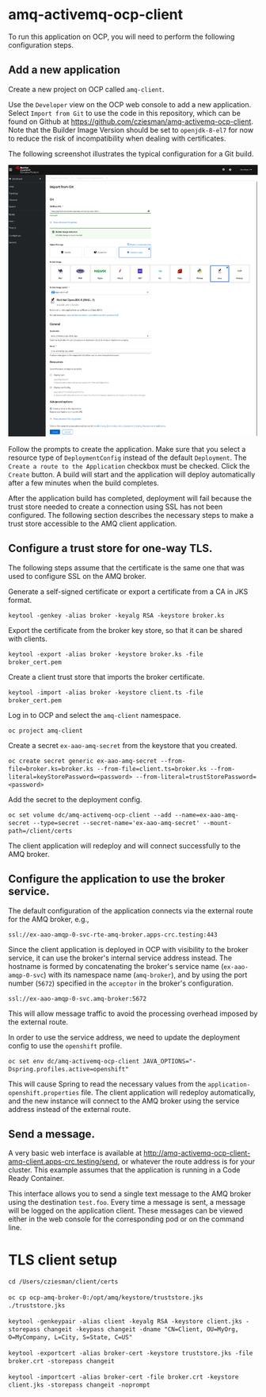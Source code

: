 # amq-activemq-ocp-client

To run this application on OCP, you will need to perform the following configuration steps.

## Add a new application

Create a new project on OCP called `amq-client`.

Use the `Developer` view on the OCP web console to add a new application. Select `Import from Git` to use the
code in this repository, which can be found on Github at https://github.com/cziesman/amq-activemq-ocp-client.
Note that the Builder Image Version should be set to `openjdk-8-el7` for now to reduce the risk of
incompatibility when dealing with certificates.

The following screenshot illustrates the typical configuration for a Git build. 

![title](images/dev-import-from-git.png)

Follow the prompts to create the application. Make sure that you select a resource type of 
`DeploymentConfig` instead of the default `Deployment`. The `Create a route to the Application` checkbox
must be checked. Click the `Create` button. A build will start and the application will deploy automatically
after a few minutes when the build completes.

After the application build has completed, deployment will fail because the trust store needed to create a
connection using SSL has not been configured. The following section describes the necessary steps to make a
trust store accessible to the AMQ client application.

## Configure a trust store for one-way TLS.

The following steps assume that the certificate is the same one that was used to configure SSL on the 
AMQ broker.

Generate a self-signed certificate or export a certificate from a CA in JKS format.

    keytool -genkey -alias broker -keyalg RSA -keystore broker.ks

Export the certificate from the broker key store, so that it can be shared with clients.

    keytool -export -alias broker -keystore broker.ks -file broker_cert.pem

Create a client trust store that imports the broker certificate.

    keytool -import -alias broker -keystore client.ts -file broker_cert.pem


Log in to OCP and select the `amq-client` namespace.

    oc project amq-client

Create a secret `ex-aao-amq-secret` from the keystore that you created.

    oc create secret generic ex-aao-amq-secret --from-file=broker.ks=broker.ks --from-file=client.ts=broker.ks --from-literal=keyStorePassword=<password> --from-literal=trustStorePassword=<password>

Add the secret to the deployment config.

    oc set volume dc/amq-activemq-ocp-client --add --name=ex-aao-amq-secret --type=secret --secret-name='ex-aao-amq-secret' --mount-path=/client/certs

The client application will redeploy and will connect successfully to the AMQ broker.

## Configure the application to use the broker service.

The default configuration of the application connects via the external route for the AMQ broker, e.g.,

    ssl://ex-aao-amqp-0-svc-rte-amq-broker.apps-crc.testing:443

Since the client application is deployed in OCP with visibility to the broker service, it can use the broker's
internal service address instead. The hostname is formed by concatenating the broker's service name
(`ex-aao-amqp-0-svc`) with its namespace name (`amq-broker`), and by using the port number (`5672`) 
specified in the `acceptor` in the broker's configuration.

    ssl://ex-aao-amqp-0-svc.amq-broker:5672

This will allow message traffic to avoid the processing overhead imposed by the external route.

In order to use the service address, we need to update the deployment config to use the `openshift` profile.

    oc set env dc/amq-activemq-ocp-client JAVA_OPTIONS="-Dspring.profiles.active=openshift"

This will cause Spring to read the necessary values from the `application-openshift.properties` file.
The client application will redeploy automatically, and the new instance will connect to the AMQ broker 
using the service address instead of the external route.

## Send a message.

A very basic web interface is available at http://amq-activemq-ocp-client-amq-client.apps-crc.testing/send,
or whatever the route address is for your cluster. This example assumes that the application is
running in a Code Ready Container.

This interface allows you to send a single text message to the AMQ broker using the destination `test.foo`.
Every time a message is sent, a message will be logged on the application client. These messages can be viewed
either in the web console for the corresponding pod or on the command line.


# TLS client setup


    cd /Users/cziesman/client/certs

    oc cp ocp-amq-broker-0:/opt/amq/keystore/truststore.jks ./truststore.jks

    keytool -genkeypair -alias client -keyalg RSA -keystore client.jks -storepass changeit -keypass changeit -dname "CN=Client, OU=MyOrg, O=MyCompany, L=City, S=State, C=US"

    keytool -exportcert -alias broker-cert -keystore truststore.jks -file broker.crt -storepass changeit

    keytool -importcert -alias broker-cert -file broker.crt -keystore client.jks -storepass changeit -noprompt

